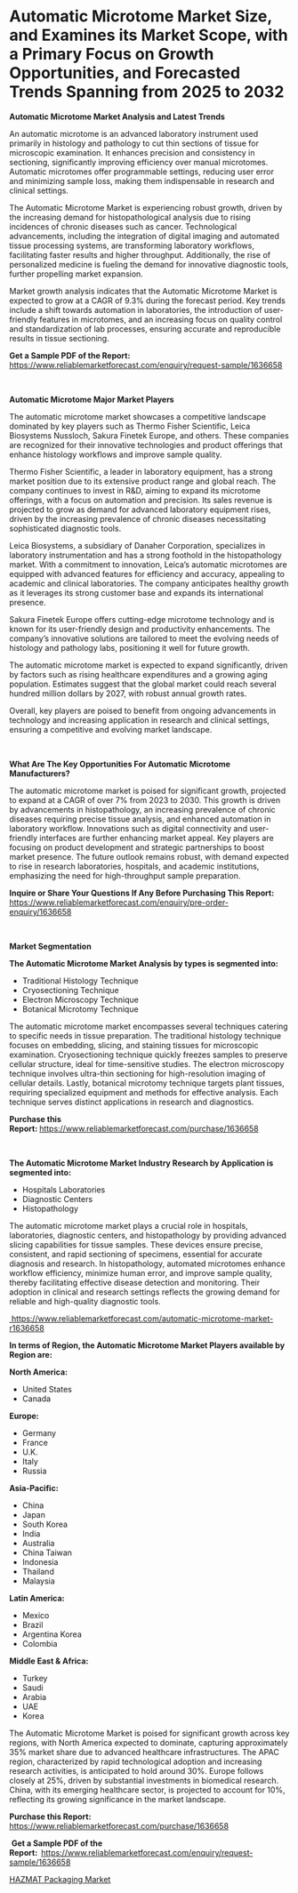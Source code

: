<p><h1>Automatic Microtome Market Size, and Examines its Market Scope, with a Primary Focus on Growth Opportunities, and Forecasted Trends Spanning from 2025 to 2032</h1></p><p><strong>Automatic Microtome Market Analysis and Latest Trends</strong></p>
<p><p>An automatic microtome is an advanced laboratory instrument used primarily in histology and pathology to cut thin sections of tissue for microscopic examination. It enhances precision and consistency in sectioning, significantly improving efficiency over manual microtomes. Automatic microtomes offer programmable settings, reducing user error and minimizing sample loss, making them indispensable in research and clinical settings.</p><p>The Automatic Microtome Market is experiencing robust growth, driven by the increasing demand for histopathological analysis due to rising incidences of chronic diseases such as cancer. Technological advancements, including the integration of digital imaging and automated tissue processing systems, are transforming laboratory workflows, facilitating faster results and higher throughput. Additionally, the rise of personalized medicine is fueling the demand for innovative diagnostic tools, further propelling market expansion.</p><p>Market growth analysis indicates that the Automatic Microtome Market is expected to grow at a CAGR of 9.3% during the forecast period. Key trends include a shift towards automation in laboratories, the introduction of user-friendly features in microtomes, and an increasing focus on quality control and standardization of lab processes, ensuring accurate and reproducible results in tissue sectioning.</p></p>
<p><strong>Get a Sample PDF of the Report:&nbsp;</strong> <a href="https://www.reliablemarketforecast.com/enquiry/request-sample/1636658?utm_campaign=2336&utm_medium=2&utm_source=Github&utm_content=ia&utm_term=31032025&utm_id=automatic-microtome">https://www.reliablemarketforecast.com/enquiry/request-sample/1636658</a></p>
<p>&nbsp;</p>
<p><strong>Automatic Microtome Major Market Players</strong></p>
<p><p>The automatic microtome market showcases a competitive landscape dominated by key players such as Thermo Fisher Scientific, Leica Biosystems Nussloch, Sakura Finetek Europe, and others. These companies are recognized for their innovative technologies and product offerings that enhance histology workflows and improve sample quality.</p><p>Thermo Fisher Scientific, a leader in laboratory equipment, has a strong market position due to its extensive product range and global reach. The company continues to invest in R&D, aiming to expand its microtome offerings, with a focus on automation and precision. Its sales revenue is projected to grow as demand for advanced laboratory equipment rises, driven by the increasing prevalence of chronic diseases necessitating sophisticated diagnostic tools.</p><p>Leica Biosystems, a subsidiary of Danaher Corporation, specializes in laboratory instrumentation and has a strong foothold in the histopathology market. With a commitment to innovation, Leica’s automatic microtomes are equipped with advanced features for efficiency and accuracy, appealing to academic and clinical laboratories. The company anticipates healthy growth as it leverages its strong customer base and expands its international presence.</p><p>Sakura Finetek Europe offers cutting-edge microtome technology and is known for its user-friendly design and productivity enhancements. The company’s innovative solutions are tailored to meet the evolving needs of histology and pathology labs, positioning it well for future growth.</p><p>The automatic microtome market is expected to expand significantly, driven by factors such as rising healthcare expenditures and a growing aging population. Estimates suggest that the global market could reach several hundred million dollars by 2027, with robust annual growth rates.</p><p>Overall, key players are poised to benefit from ongoing advancements in technology and increasing application in research and clinical settings, ensuring a competitive and evolving market landscape.</p></p>
<p>&nbsp;</p>
<p><strong>What Are The Key Opportunities For Automatic Microtome Manufacturers?</strong></p>
<p><p>The automatic microtome market is poised for significant growth, projected to expand at a CAGR of over 7% from 2023 to 2030. This growth is driven by advancements in histopathology, an increasing prevalence of chronic diseases requiring precise tissue analysis, and enhanced automation in laboratory workflow. Innovations such as digital connectivity and user-friendly interfaces are further enhancing market appeal. Key players are focusing on product development and strategic partnerships to boost market presence. The future outlook remains robust, with demand expected to rise in research laboratories, hospitals, and academic institutions, emphasizing the need for high-throughput sample preparation.</p></p>
<p><strong>Inquire or Share Your Questions If Any Before Purchasing This Report:</strong> <a href="https://www.reliablemarketforecast.com/enquiry/pre-order-enquiry/1636658?utm_campaign=2336&utm_medium=2&utm_source=Github&utm_content=ia&utm_term=31032025&utm_id=automatic-microtome">https://www.reliablemarketforecast.com/enquiry/pre-order-enquiry/1636658</a></p>
<p>&nbsp;</p>
<p><strong>Market Segmentation</strong></p>
<p><strong>The Automatic Microtome Market Analysis by types is segmented into:</strong></p>
<p><ul><li>Traditional Histology Technique</li><li>Cryosectioning Technique</li><li>Electron Microscopy Technique</li><li>Botanical Microtomy Technique</li></ul></p>
<p><p>The automatic microtome market encompasses several techniques catering to specific needs in tissue preparation. The traditional histology technique focuses on embedding, slicing, and staining tissues for microscopic examination. Cryosectioning technique quickly freezes samples to preserve cellular structure, ideal for time-sensitive studies. The electron microscopy technique involves ultra-thin sectioning for high-resolution imaging of cellular details. Lastly, botanical microtomy technique targets plant tissues, requiring specialized equipment and methods for effective analysis. Each technique serves distinct applications in research and diagnostics.</p></p>
<p><strong>Purchase this Report:&nbsp;</strong><a href="https://www.reliablemarketforecast.com/purchase/1636658?utm_campaign=2336&utm_medium=2&utm_source=Github&utm_content=ia&utm_term=31032025&utm_id=automatic-microtome">https://www.reliablemarketforecast.com/purchase/1636658</a></p>
<p>&nbsp;</p>
<p><strong>The Automatic Microtome Market Industry Research by Application is segmented into:</strong></p>
<p><ul><li>Hospitals Laboratories</li><li>Diagnostic Centers</li><li>Histopathology</li></ul></p>
<p><p>The automatic microtome market plays a crucial role in hospitals, laboratories, diagnostic centers, and histopathology by providing advanced slicing capabilities for tissue samples. These devices ensure precise, consistent, and rapid sectioning of specimens, essential for accurate diagnosis and research. In histopathology, automated microtomes enhance workflow efficiency, minimize human error, and improve sample quality, thereby facilitating effective disease detection and monitoring. Their adoption in clinical and research settings reflects the growing demand for reliable and high-quality diagnostic tools.</p></p>
<p><a href="https://www.reliablemarketforecast.com/automatic-microtome-market-r1636658?utm_campaign=2336&utm_medium=2&utm_source=Github&utm_content=ia&utm_term=31032025&utm_id=automatic-microtome">&nbsp;https://www.reliablemarketforecast.com/automatic-microtome-market-r1636658</a></p>
<p><strong>In terms of Region, the Automatic Microtome Market Players available by Region are:</strong></p>
<p>
    <p> <strong> North America: </strong>
        <ul>
            <li>United States</li>
            <li>Canada</li>
        </ul>
        </p> 
    <p> <strong> Europe: </strong>
        <ul>
            <li>Germany</li>
            <li>France</li>
            <li>U.K.</li>
            <li>Italy</li>
            <li>Russia</li>
        </ul>
        </p> 
    <p> <strong> Asia-Pacific: </strong>
        <ul>
            <li>China</li>
            <li>Japan</li>
            <li>South Korea</li>
            <li>India</li>
            <li>Australia</li>
            <li>China Taiwan</li>
            <li>Indonesia</li>
            <li>Thailand</li>
            <li>Malaysia</li>
        </ul>
        </p> 
    <p> <strong> Latin America: </strong>
        <ul>
            <li>Mexico</li>
            <li>Brazil</li>
            <li>Argentina Korea</li>
            <li>Colombia</li>
        </ul>
        </p> 
    <p> <strong> Middle East & Africa: </strong>
        <ul>
            <li>Turkey</li>
            <li>Saudi</li>
            <li>Arabia</li>
            <li>UAE</li>
            <li>Korea</li>
        </ul>
    </p>
    </p>
<p><p>The Automatic Microtome Market is poised for significant growth across key regions, with North America expected to dominate, capturing approximately 35% market share due to advanced healthcare infrastructures. The APAC region, characterized by rapid technological adoption and increasing research activities, is anticipated to hold around 30%. Europe follows closely at 25%, driven by substantial investments in biomedical research. China, with its emerging healthcare sector, is projected to account for 10%, reflecting its growing significance in the market landscape.</p></p>
<p><strong>Purchase this Report: </strong><a href="https://www.reliablemarketforecast.com/purchase/1636658?utm_campaign=2336&utm_medium=2&utm_source=Github&utm_content=ia&utm_term=31032025&utm_id=automatic-microtome">https://www.reliablemarketforecast.com/purchase/1636658</a></p>
<p>&nbsp;<strong>Get a Sample PDF of the Report:&nbsp;&nbsp;</strong><a href="https://www.reliablemarketforecast.com/enquiry/request-sample/1636658?utm_campaign=2336&utm_medium=2&utm_source=Github&utm_content=ia&utm_term=31032025&utm_id=automatic-microtome">https://www.reliablemarketforecast.com/enquiry/request-sample/1636658</a></p>
<p><strong></strong></p>
<p><p><a href="https://github.com/klindsey95/Market-Research-Report-List-1/blob/main/hazmat-packaging-market.md?utm_campaign=2336&utm_medium=2&utm_source=Github&utm_content=ia&utm_term=31032025&utm_id=automatic-microtome">HAZMAT Packaging Market</a></p></p>